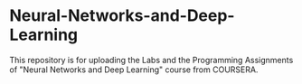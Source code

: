 # Neural-Networks-and-Deep-Learning
This repository is for uploading the Labs and the Programming Assignments of "Neural Networks and Deep Learning" course from COURSERA.
